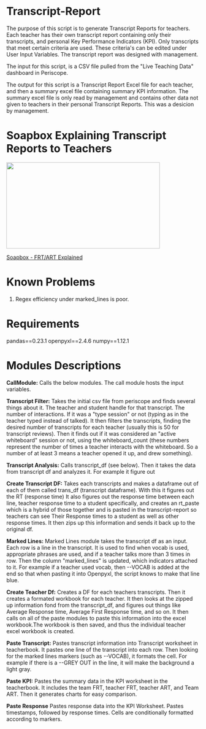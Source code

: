 # Transcript-Report    
The purpose of this script is to generate Transcript Reports for teachers.
Each teacher has their own transcript report containing only their transcripts,
and personal Key Performance Indicators (KPI). Only transcripts that meet
certain criteria are used. These criteria's can be edited under User Input Variables. The transcript report was designed with management.


The input for this script, is a CSV file pulled from the "Live Teaching Data" 
dashboard in Periscope.

The output for this script is a Transcript Report Excel file for each teacher,
and then a summary excel file containing summary KPI information. The summary
excel file is only read by management and contains other data not given to 
teachers in their personal Transcript Reports. This was a desicion by management.

# Soapbox Explaining Transcript Reports to Teachers
<div><p><a href="https://soapbox.wistia.com/videos/giRvCs8ori" target="_self"><img src="https://embed-ssl.wistia.com/deliveries/feeab2b777ee273ce22c8dbc102569e2a65db10b.jpg?image_play_button_size=2x&amp;image_crop_resized=960x540&amp;image_play_button=1&amp;image_play_button_color=54BBFFe0" style="height:225px;width:400px;" width="400" height="225"/></a></p><p><a href="https://soapbox.wistia.com/videos/giRvCs8ori">Soapbox - FRT/ART Explained</a></p></div>


# Known Problems
1) Regex efficiency under marked_lines is poor.

# Requirements

pandas==0.23.1
openpyxl==2.4.6
numpy==1.12.1



# Modules Descriptions

**CallModule:** Calls the below modules. The call module hosts the input variables.

**Transcript Filter:** Takes the initial csv file from periscope and finds several things about it.
The teacher and student handle for that transcript. The number of interactions.
If it was a "type session" or not (typing as in the teacher typed instead of 
talked). It then filters the transcripts, finding the desired number of 
transcripts for each teacher (usually this is 50 for transcript reviews).
Then it finds out if it was considered an "active whiteboard" session 
or not, using the whiteboard_count (these numbers represent the number of 
times a teacher interacts with the whiteboard. So a number of at least 3 means a
teacher opened it up, and drew something).

**Transcript Analysis:** Calls transcript_df (see below). Then it takes
the data from transcript df and analyzes it. For example it figure out



**Create Transcript DF:** Takes each transcripts and makes a dataframe out of each of them called
 trans_df (transcript dataframe). With this it figures out the RT (response time)
 It also figures out the response time between each line,
teacher response time to a student specifically, and 
 creates an rt_paste which is a hybrid of those together and is pasted in the 
 transcript-report so teachers can see Their Response times to a student as 
 well as other response times. It then zips up this information and sends it back
 up to the original df.

**Marked Lines:**
Marked Lines module takes the transcript df as an input. Each row is a line 
in the transcript. It is used to find when vocab is used, appropriate phrases 
are used, and if a teacher talks more than 3 times in row. Then the column
"marked_lines" is updated, which indicators attached to it. For example if 
a teacher used vocab, then --VOCAB is added at the end so that when pasting it
into Openpyxl, the script knows to make that line blue.



**Create Teacher Df:** Creates a DF for each teachers transcripts. Then it creates a formated workbook for each teacher. 
It then looks at the zipped up information fond from the transcript_df, and figures out things like Average Response time,
Average First Response time, and so on. It then calls on all of the paste modules to paste this information into the excel
workbook.The workbook is then saved, and thus the individual teacher excel workbook is created.



**Paste Transcript:**
Pastes transcript information into Transcript worksheet in teacherbook. It 
pastes one line of the transcript into each row. Then looking for the marked lines markers (such as --VOCAB), it formats the cell. For example if there is a
--GREY OUT in the line, it will make the background a light gray.

**Paste KPI:** Pastes the summary data in the KPI worksheet in the teacherbook. It includes
the team FRT, teacher FRT, teacher ART, and Team ART. Then it generates charts
for easy comparison.

**Paste Response** Pastes response data into the KPI Worksheet. Pastes timestamps, followed by response times. Cells are conditionally formatted according to markers.